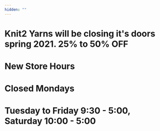 ```yaml
---
hidden: ""
---
```

# **Knit2 Yarns will be closing it's doors spring 2021.  25% to 50% OFF**

# **New Store Hours**

# **Closed Mondays**

# **Tuesday to Friday 9:30 - 5:00, Saturday 10:00 - 5:00**